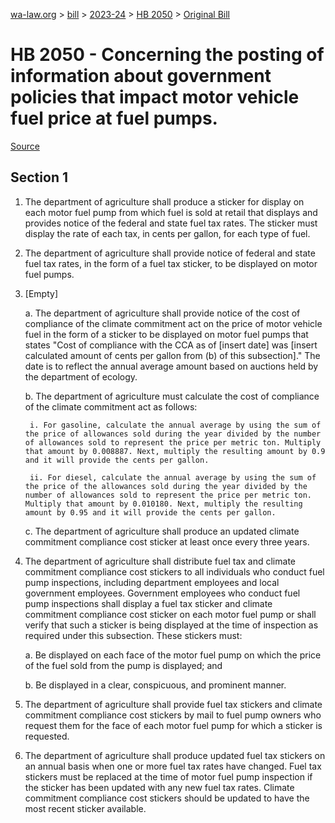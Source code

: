 [wa-law.org](/) > [bill](/bill/) > [2023-24](/bill/2023-24/) > [HB 2050](/bill/2023-24/hb/2050/) > [Original Bill](/bill/2023-24/hb/2050/1/)

# HB 2050 - Concerning the posting of information about government policies that impact motor vehicle fuel price at fuel pumps.

[Source](http://lawfilesext.leg.wa.gov/biennium/2023-24/Pdf/Bills/House%20Bills/2050.pdf)

## Section 1
1. The department of agriculture shall produce a sticker for display on each motor fuel pump from which fuel is sold at retail that displays and provides notice of the federal and state fuel tax rates. The sticker must display the rate of each tax, in cents per gallon, for each type of fuel.

2. The department of agriculture shall provide notice of federal and state fuel tax rates, in the form of a fuel tax sticker, to be displayed on motor fuel pumps.

3. [Empty]

    a. The department of agriculture shall provide notice of the cost of compliance of the climate commitment act on the price of motor vehicle fuel in the form of a sticker to be displayed on motor fuel pumps that states "Cost of compliance with the CCA as of [insert date] was [insert calculated amount of cents per gallon from (b) of this subsection]." The date is to reflect the annual average amount based on auctions held by the department of ecology.

    b. The department of agriculture must calculate the cost of compliance of the climate commitment act as follows:

        i. For gasoline, calculate the annual average by using the sum of the price of allowances sold during the year divided by the number of allowances sold to represent the price per metric ton. Multiply that amount by 0.008887. Next, multiply the resulting amount by 0.9 and it will provide the cents per gallon.

        ii. For diesel, calculate the annual average by using the sum of the price of the allowances sold during the year divided by the number of allowances sold to represent the price per metric ton. Multiply that amount by 0.010180. Next, multiply the resulting amount by 0.95 and it will provide the cents per gallon.

    c. The department of agriculture shall produce an updated climate commitment compliance cost sticker at least once every three years.

4. The department of agriculture shall distribute fuel tax and climate commitment compliance cost stickers to all individuals who conduct fuel pump inspections, including department employees and local government employees. Government employees who conduct fuel pump inspections shall display a fuel tax sticker and climate commitment compliance cost sticker on each motor fuel pump or shall verify that such a sticker is being displayed at the time of inspection as required under this subsection. These stickers must:

    a. Be displayed on each face of the motor fuel pump on which the price of the fuel sold from the pump is displayed; and

    b. Be displayed in a clear, conspicuous, and prominent manner.

5. The department of agriculture shall provide fuel tax stickers and climate commitment compliance cost stickers by mail to fuel pump owners who request them for the face of each motor fuel pump for which a sticker is requested.

6. The department of agriculture shall produce updated fuel tax stickers on an annual basis when one or more fuel tax rates have changed. Fuel tax stickers must be replaced at the time of motor fuel pump inspection if the sticker has been updated with any new fuel tax rates. Climate commitment compliance cost stickers should be updated to have the most recent sticker available.
